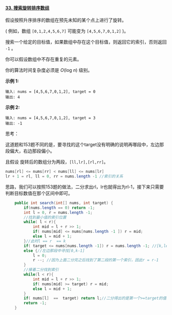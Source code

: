 #### [33. 搜索旋转排序数组](https://leetcode-cn.com/problems/search-in-rotated-sorted-array/)

假设按照升序排序的数组在预先未知的某个点上进行了旋转。

( 例如，数组 `[0,1,2,4,5,6,7]` 可能变为 `[4,5,6,7,0,1,2]` )。

搜索一个给定的目标值，如果数组中存在这个目标值，则返回它的索引，否则返回 `-1` 。

你可以假设数组中不存在重复的元素。

你的算法时间复杂度必须是 *O*(log *n*) 级别。

**示例 1:**

```
输入: nums = [4,5,6,7,0,1,2], target = 0
输出: 4
```

**示例 2:**

```
输入: nums = [4,5,6,7,0,1,2], target = 3
输出: -1
```

思考：

这道题和153题不同的是，要寻找的这个target没有明确的说明再哪段中，左边那段偏大，右边那段偏小。

且假设 旋转后的数组分为两段，`[ll,lr],[rl,rr]`。

```java
nums[rl] <= nums[rr] < nums[ll] <= nums[lr]
lr + 1 = rl, ll = 0, rr = nums.length -1 //索引的关系
```

思路，我们可以按照153题的做法，二分求出rl，lr也就得出为rl-1，接下来只需要判断目标数值在那个区间中即可。

```java
    public int search(int[] nums, int target) {
        if(nums.length == 0) return -1;
        int l = 0, r = nums.length -1;
        //找到最小值的索引位置
        while( l < r){
            int mid = l + r >> 1;
            if( nums[mid] <= nums[nums.length -1 ]) r = mid;
            else l = mid + 1;
        }//此时l == r  == k
        if( target <= nums[nums.length -1]) r = nums.length -1; //[k,len-1]
        else {//左边那段中寻找[0,k-1]
            l = 0;
            r --; //因为上面二分完之后找到了第二段的第一个索引，因此r = r-1
        }
        //接着二分找到索引
        while(l < r){
            int mid = l + r >> 1;
            if( nums[mid] >= target) r = mid;
            else l = mid + 1;
        }
        if( nums[l]  ==  target) return l;//二分得出的是第一个>=target的值，需要判断一下是否就是寻找的那个数
        return -1;
    }
```


